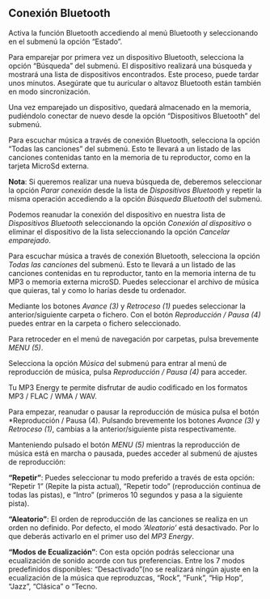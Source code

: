 ## Conexión Bluetooth

Activa la función Bluetooth accediendo al menú Bluetooth y seleccionando en el submenú la opción “Estado”. 

Para emparejar por primera vez un dispositivo Bluetooth, selecciona la opción “Búsqueda” del submenú. El dispositivo realizará una búsqueda y mostrará una lista de dispositivos encontrados. Este proceso, puede tardar unos minutos. Asegúrate que tu auricular o altavoz Bluetooth están también en modo sincronización. 

Una vez emparejado un dispositivo, quedará almacenado en la memoria, pudiéndolo conectar de nuevo desde la opción “Dispositivos Bluetooth” del submenú. 

Para escuchar música a través de conexión Bluetooth, selecciona la opción “Todas las canciones” del submenú. Esto te llevará a un listado de las canciones contenidas tanto en la memoria de tu reproductor, como en la tarjeta MicroSd externa.

**Nota**: Si queremos realizar una nueva búsqueda de, deberemos seleccionar la opción *Parar conexión* desde la lista de *Dispositivos Bluetooth* y repetir la misma operación accediendo a la opción *Búsqueda Bluetooth* del submenú.

Podemos reanudar la conexión del dispositivo en nuestra lista de *Dispositivos Bluetooth* seleccionando la opción *Conexión al dispositivo* o eliminar el dispositivo de la lista seleccionando la opción *Cancelar emparejado*.

Para escuchar música a través de conexión Bluetooth, selecciona la opción *Todas las canciones* del submenú. Esto te llevará a un listado de las canciones contenidas en tu reproductor, tanto en la memoria interna de tu MP3 o memoria externa microSD. Puedes seleccionar el archivo de música que quieras, tal y como lo harías desde tu ordenador.

Mediante los botones *Avance (3)* y *Retroceso (1)* puedes seleccionar la anterior/siguiente carpeta o fichero. Con el botón *Reproducción / Pausa (4)*  puedes entrar en la carpeta o fichero seleccionado.

Para retroceder en el menú de navegación por carpetas, pulsa brevemente *MENU (5)*.

Selecciona la opción *Música* del submenú para entrar al menú de reproducción de música, pulsa *Reproducción / Pausa (4)* para acceder.

Tu MP3 Energy te permite disfrutar de audio codificado en los formatos MP3 / FLAC / WMA / WAV. 

Para empezar, reanudar o pausar la reproducción de música pulsa el botón *Reproducción / Pausa (4). Pulsando brevemente los botones *Avance (3)* y *Retroceso (1)*, cambias a la anterior/siguiente pista respectivamente.

Manteniendo pulsado el botón *MENU (5)* mientras la reproducción de música está en marcha o pausada, puedes acceder al submenú de ajustes de reproducción:

**“Repetir”**: 
Puedes seleccionar tu modo preferido a través de esta opción: “Repetir 1” (Repite la pista actual), “Repetir todo” (reproducción continua de todas las pistas), e “Intro” (primeros 10 segundos y pasa a la siguiente pista).


**“Aleatorio”**: 
El orden de reproducción de las canciones se realiza en un orden no definido. Por defecto, el modo *’Aleatorio’* está desactivado. Por lo que deberás activarlo en el primer uso del *MP3 Energy*.


**“Modos de Ecualización”**:
Con esta opción podrás seleccionar una ecualización de sonido acorde con tus preferencias. Entre los 7 modos predefinidos  disponibles: “Desactivado”(no se realizará ningún ajuste en la ecualización de la música que reproduzcas, “Rock”, “Funk”, “Hip Hop”, “Jazz”, “Clásica” o “Tecno. 
